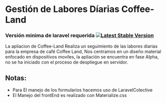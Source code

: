 # Gestión de Labores Díarias Coffee-Land

### Versión minima de laravel requerida [![Latest Stable Version](https://poser.pugx.org/laravel/framework/v/stable.svg)](https://packagist.org/packages/laravel/framework)

La apliacion de Coffee-Land Realiza un seguimiento de las labores díarias para la empresa de café Coffee Land, Nos centramos en un diseño material enfocado en dispositivos moviles, la apliación se encuentra en fase Alpha, no se ha iniciado con el proceso de despliegue en servidor.

## Notas:

* Para El manejo de los formularios hacemos uso de LaravelColective
* El Manejo del frontEnd es realizado con Materialize.css
